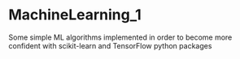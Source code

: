 # MachineLearning_1
Some simple ML algorithms implemented in order to become more confident with scikit-learn and TensorFlow python packages 
